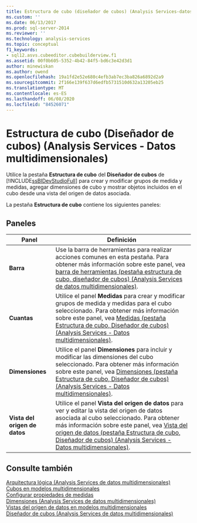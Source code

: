 ```yaml
---
title: Estructura de cubo (diseñador de cubos) (Analysis Services-datos multidimensionales) | Microsoft Docs
ms.custom: ''
ms.date: 06/13/2017
ms.prod: sql-server-2014
ms.reviewer: ''
ms.technology: analysis-services
ms.topic: conceptual
f1_keywords:
- sql12.asvs.cubeeditor.cubebuilderview.f1
ms.assetid: 00f0b605-5352-4b42-84f5-bd6c3e42d3d1
author: minewiskan
ms.author: owend
ms.openlocfilehash: 19a1fd2e52e680c4efb3ab7ec3ba826a6892d2a9
ms.sourcegitcommit: 2f166e139f637d6edfb5731510d632a13205eb25
ms.translationtype: MT
ms.contentlocale: es-ES
ms.lasthandoff: 06/08/2020
ms.locfileid: "84526071"
---
```

# <a name="cube-structure-cube-designer-analysis-services---multidimensional-data"></a>Estructura de cubo (Diseñador de cubos) (Analysis Services - Datos multidimensionales)
  Utilice la pestaña **Estructura de cubo** del **Diseñador de cubos** de [!INCLUDE[ssBIDevStudioFull](../includes/ssbidevstudiofull-md.md)] para crear y modificar grupos de medida y medidas, agregar dimensiones de cubo y mostrar objetos incluidos en el cubo desde una vista del origen de datos asociada.  
  
 La pestaña **Estructura de cubo** contiene los siguientes paneles:  
  
## <a name="panes"></a>Paneles  
  
|Panel|Definición|  
|----------|----------------|  
|**Barra**|Use la barra de herramientas para realizar acciones comunes en esta pestaña. Para obtener más información sobre este panel, vea [barra de herramientas &#40;pestaña estructura de cubo, diseñador de cubos&#41; &#40;Analysis Services de datos multidimensionales&#41;](toolbar-cube-structure-cube-designer-analysis-services-multidimensional-data.md).|  
|**Cuantas**|Utilice el panel **Medidas** para crear y modificar grupos de medida y medidas para el cubo seleccionado. Para obtener más información sobre este panel, vea [Medidas &#40;pestaña Estructura de cubo, Diseñador de cubos&#41; &#40;Analysis Services - Datos multidimensionales&#41;](measures-cube-structure-cube-designer-analysis-services-multidimensional-data.md).|  
|**Dimensiones**|Utilice el panel **Dimensiones** para incluir y modificar las dimensiones del cubo seleccionado. Para obtener más información sobre este panel, vea [Dimensiones &#40;pestaña Estructura de cubo, Diseñador de cubos&#41; &#40;Analysis Services - Datos multidimensionales&#41;](dimensions-cube-structure-cube-designer-analysis-services-multidimensional-data.md).|  
|**Vista del origen de datos**|Utilice el panel **Vista del origen de datos** para ver y editar la vista del origen de datos asociada al cubo seleccionado. Para obtener más información sobre este panel, vea [Vista del origen de datos &#40;pestaña Estructura de cubo, Diseñador de cubos&#41; &#40;Analysis Services - Datos multidimensionales&#41;](data-source-view-cube-designer-analysis-services-multidimensional-data.md).|  
  
## <a name="see-also"></a>Consulte también  
 [Arquitectura lógica &#40;Analysis Services de datos multidimensionales&#41;](multidimensional-models/olap-logical/understanding-microsoft-olap-logical-architecture.md)   
 [Cubos en modelos multidimensionales](multidimensional-models/cubes-in-multidimensional-models.md)   
 [Configurar propiedades de medidas](multidimensional-models/configure-measure-properties.md)   
 [Dimensiones &#40;Analysis Services de datos multidimensionales&#41;](multidimensional-models-olap-logical-dimension-objects/dimensions-analysis-services-multidimensional-data.md)   
 [Vistas del origen de datos en modelos multidimensionales](multidimensional-models/data-source-views-in-multidimensional-models.md)   
 [Diseñador de cubos &#40;Analysis Services de datos multidimensionales&#41;](cube-designer-analysis-services-multidimensional-data.md)  
  
  
